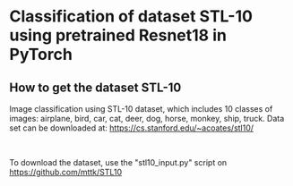 # Classification of dataset STL-10 using pretrained Resnet18 in PyTorch

## How to get the dataset STL-10
Image classification using STL-10 dataset, which includes 10 classes of images: airplane, bird, car, cat, deer, dog, horse, monkey, ship, truck. Data set can be downloaded at: https://cs.stanford.edu/~acoates/stl10/

<br>

To download the dataset, use the "stl10_input.py" script on https://github.com/mttk/STL10

<br>
